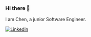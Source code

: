 ### Hi there 👋
I am Chen, a junior Software Engineer.

[![Linkedin](https://img.shields.io/badge/Linkedin-0e76a8?style=for-the-badge&logo=Linkedin&logoColor=white)]([https://www.linkedin.com/](https://www.linkedin.com/in/chen-ben-tolila-393172232/))



<!--
**chenBenTolila/chenBenTolila** is a ✨ _special_ ✨ repository because its `README.md` (this file) appears on your GitHub profile.

Here are some ideas to get you started:

- 🔭 I’m currently working on ...
- 🌱 I’m currently learning ...
- 👯 I’m looking to collaborate on ...
- 🤔 I’m looking for help with ...
- 💬 Ask me about ...
- 📫 How to reach me: ...
- 😄 Pronouns: ...
- ⚡ Fun fact: ...
-->



